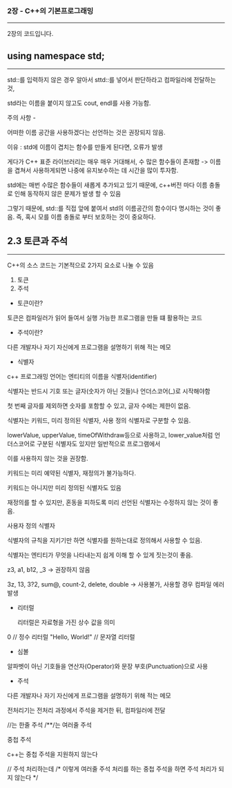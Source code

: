### 2장 - C++의 기본프로그래밍 
--------------------
2장의 코드입니다. 

## using namespace std;
-------------------------
 std::를 입력하지 않은 경우 알아서 sttd::를 넣어서 판단하라고 컴파일러에 전달하는 것, 
 
 std라는 이름을 붙이지 않고도 cout, endl를 사용 가능함.

주의 사항 - 

어떠한 이름 공간을 사용하겠다는 선언하는 것은 권장되지 않음. 

이유 : std에 이름이 겹치는 함수를 만들게 된다면, 오류가 발생 

게다가 C++ 표준 라이브러리는 매우 매우 거대해서, 수 많은 함수들이 존재함 -> 이름을 겹쳐서 사용하게되면 나중에 유지보수하는 데 시간을 많이 투자함. 

std에는 매번 수많은 함수들이 새롭게 추가되고 있기 때문에, c++버전 마다 이름 충돌로 인해 동작하지 않은 문제가 발생 할 수 있음 

그렇기 때문에, std::를 직접 앞에 붙여서 std의 이름공간의 함수이다 명시하는 것이 좋음. 즉, 혹시 모를 이름 충돌로 부터 보호하는 것이 중요하다.


## 2.3 토큰과 주석 
---------------------
C++의 소스 코드는 기본적으로 2가지 요소로 나눌 수 있음 
1. 토큰
2. 주석

+ 토큰이란? 

토큰은 컴파일러가 읽어 들여서 실행 가능한 프로그램을 만들 떄 활용하는 코드

+ 주석이란?

다른 개발자나 자기 자신에게 프로그램을 설명하기 위해 적는 메모

* 식별자

c++ 프로그래밍 언어는 엔티티의 이름을 식별자(identifier) 

식별자는 반드시 기호 또는 글자(숫자가 아닌 것들)나 언더스코어(_)로 시작해야함 

첫 번째 글자를 제외하면 숫자를 포함할 수 있고, 글자 수에는 제한이 없음. 

식별자는 키워드, 미리 정의된 식별자, 사용 정의 식별자로 구분할 수 있음. 

lowerValue, upperValue, timeOfWithdraw등으로 사용하고, lower_value처럼 언더스코어로 구분된 식별자도 있지만 일반적으로 프로그램에서 

이를 사용하지 않는 것을 권장함.  

키워드는 미리 예약된 식별자, 재정의가 불가능하다.  

키워드는 아니지만 미리 정의된 식별자도 있음 

재정의를 할 수 있지만, 혼동을 피하도록 미리 선언된 식별자는 수정하지 않는 것이 좋음.

사용자 정의 식별자 

식별자의 규칙을 지키기만 하면 식별자를 원하는대로 정의해서 사용할 수 있음. 

식별자는 엔티티가 무엇을 나타내는지 쉽게 이해 할 수 있게 짓는것이 좋음. 

z3, a1, b12, _3 -> 권장하지 않음

3z, 13, 3?2, sum@, count-2, delete, double -> 사용불가, 사용할 경우 컴파일 에러 발생 

* 리터럴
  
  리터럴은 자료형을 가진 상수 값을 의미

 0 // 정수 리터럴
 "Hello, World!" // 문자열 리터럴

 * 심볼 
 
 알파벳이 아닌 기호들을 연산자(Operator)와 문장 부호(Punctuation)으로 사용

 * 주석

다른 개발자나 자기 자신에게 프로그램을 설명하기 위해 적는 메모

전처리기는 전처리 과정에서 주석을 제거한 뒤, 컴파일러에 전달 

//는 한줄 주석
/**/는 여러줄 주석 

중첩 주석 

c++는 중첩 주석을 지원하지 않는다 

// 주석 처리하는데 /* 이렇게 
여러줄 주석 처리를 하는 중첩 주석을 하면
주석 처리가 되지 않는다 */ 
